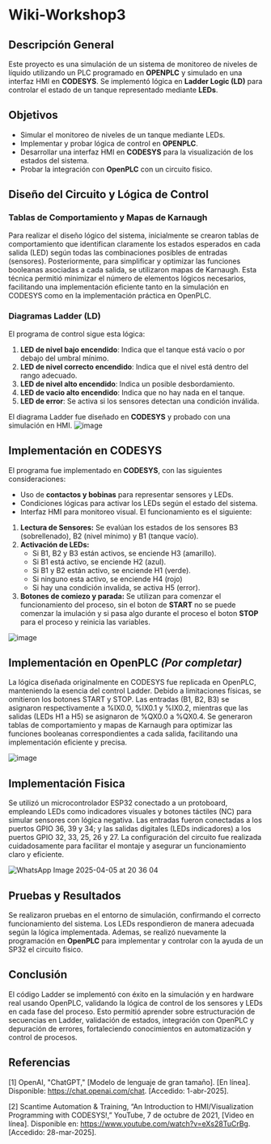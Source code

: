 # Wiki-Workshop3

## Descripción General
Este proyecto es una simulación de un sistema de monitoreo de niveles de líquido utilizando un PLC programado en **OPENPLC** y simulado en una interfaz HMI en **CODESYS**. Se implementó lógica en **Ladder Logic (LD)** para controlar el estado de un tanque representado mediante **LEDs**.

## Objetivos
- Simular el monitoreo de niveles de un tanque mediante LEDs.
- Implementar y probar lógica de control en **OPENPLC**.
- Desarrollar una interfaz HMI en **CODESYS** para la visualización de los estados del sistema.
- Probar la integración con **OpenPLC** con un circuito fisico.

## Diseño del Circuito y Lógica de Control
### Tablas de Comportamiento y Mapas de Karnaugh
Para realizar el diseño lógico del sistema, inicialmente se crearon tablas de comportamiento que identifican claramente los estados esperados en cada salida (LED) según todas las combinaciones posibles de entradas (sensores). Posteriormente, para simplificar y optimizar las funciones booleanas asociadas a cada salida, se utilizaron mapas de Karnaugh. Esta técnica permitió minimizar el número de elementos lógicos necesarios, facilitando una implementación eficiente tanto en la simulación en CODESYS como en la implementación práctica en OpenPLC.

### Diagramas Ladder (LD)
El programa de control sigue esta lógica:
1. **LED de nivel bajo encendido**: Indica que el tanque está vacío o por debajo del umbral mínimo.
2. **LED de nivel correcto encendido**: Indica que el nivel está dentro del rango adecuado.
3. **LED de nivel alto encendido**: Indica un posible desbordamiento.
4. **LED de vacio alto encendido**: Indica que no hay nada en el tanque.
5. **LED de error**: Se activa si los sensores detectan una condición inválida.

El diagrama Ladder fue diseñado en **CODESYS** y probado con una simulación en HMI.
![image](https://github.com/user-attachments/assets/c405d96d-30e6-4d2b-a786-454811628a39)

## Implementación en CODESYS
El programa fue implementado en **CODESYS**, con las siguientes consideraciones:
- Uso de **contactos y bobinas** para representar sensores y LEDs.
- Condiciones lógicas para activar los LEDs según el estado del sistema.
- Interfaz HMI para monitoreo visual.
El funcionamiento es el siguiente: 
1. **Lectura de Sensores:** Se evalúan los estados de los sensores B3 (sobrellenado), B2 (nivel mínimo) y B1 (tanque vacío).
2. **Activación de LEDs:**
   - Si B1, B2 y B3 están activos, se enciende H3 (amarillo).
   - Si B1 está activo, se enciende H2 (azul).
   - Si B1 y B2 están activo, se enciende H1 (verde).
   - Si ninguno esta activo, se enciende H4 (rojo)
   - Si hay una condición invalida, se activa H5 (error).
3. **Botones de comiezo y parada:** Se utilizan para comenzar el funcionamiento del proceso, sin el boton de **START** no se puede comenzar la imulación y si pasa algo durante el proceso el boton **STOP** para el proceso y reinicia las variables. 

![image](https://github.com/user-attachments/assets/d63da023-5f69-4ee4-8f70-2d2ad5faebbe)


## Implementación en OpenPLC *(Por completar)*
La lógica diseñada originalmente en CODESYS fue replicada en OpenPLC, manteniendo la esencia del control Ladder. Debido a limitaciones físicas, se omitieron los botones START y STOP. Las entradas (B1, B2, B3) se asignaron respectivamente a %IX0.0, %IX0.1 y %IX0.2, mientras que las salidas (LEDs H1 a H5) se asignaron de %QX0.0 a %QX0.4.
Se generaron tablas de comportamiento y mapas de Karnaugh para optimizar las funciones booleanas correspondientes a cada salida, facilitando una implementación eficiente y precisa.

![image](https://github.com/user-attachments/assets/1bab8ddc-8028-4718-95fb-caf66454bba9)


## Implementación Fisica 
Se utilizó un microcontrolador ESP32 conectado a un protoboard, empleando LEDs como indicadores visuales y botones táctiles (NC) para simular sensores con lógica negativa. Las entradas fueron conectadas a los puertos GPIO 36, 39 y 34; y las salidas digitales (LEDs indicadores) a los puertos GPIO 32, 33, 25, 26 y 27. La configuración del circuito fue realizada cuidadosamente para facilitar el montaje y asegurar un funcionamiento claro y eficiente.

![WhatsApp Image 2025-04-05 at 20 36 04](https://github.com/user-attachments/assets/f6ff82a7-67b4-44d4-b349-226eada398fe)


## Pruebas y Resultados
Se realizaron pruebas en el entorno de simulación, confirmando el correcto funcionamiento del sistema. Los LEDs respondieron de manera adecuada según la lógica implementada.
Ademas, se realizó nuevamente la programación en **OpenPLC** para implementar y controlar con la ayuda de un SP32 el circuito fisico.

## Conclusión
El código Ladder se implementó con éxito en la simulación y en hardware real usando OpenPLC, validando la lógica de control de los sensores y LEDs en cada fase del proceso. Esto permitió aprender sobre estructuración de secuencias en Ladder, validación de estados, integración con OpenPLC y depuración de errores, fortaleciendo conocimientos en automatización y control de procesos.

## Referencias 
[1] OpenAI, "ChatGPT," [Modelo de lenguaje de gran tamaño]. [En línea]. Disponible: https://chat.openai.com/chat. [Accedido: 1-abr-2025].  

[2] Scantime Automation & Training, “An Introduction to HMI/Visualization Programming with CODESYS!,” YouTube, 7 de octubre de 2021, [Video en línea]. Disponible en: https://www.youtube.com/watch?v=eXs28TuCrBg. [Accedido: 28-mar-2025].

